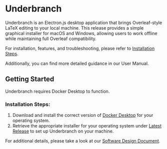 # Underbranch  

Underbranch is an Electron.js desktop application that brings Overleaf-style LaTeX editing to your local machine. This release provides a simple graphical installer for macOS and Windows, allowing users to work offline while maintaining full Overleaf compatibility.  

For installation, features, and troubleshooting, please refer to [Installation Steps](#installation-steps). 

Additionally, you can find more detailed guidance in our User Manual.  

## Getting Started  

Underbranch requires Docker Desktop to function.  

### Installation Steps:
1. Download and install the correct version of [Docker Desktop](https://docs.docker.com/get-started/get-docker/) for your operating system.
2. Retrieve the appropriate installer for your operating system under [Latest Release](https://github.com/beknobloch/overleaf-toolkit/releases/latest) to set up Underbranch on your machine.

For additional details, please take a look at our [Software Design Document](./Software%20Design%20Document%20-%20March%202025.pdf).
